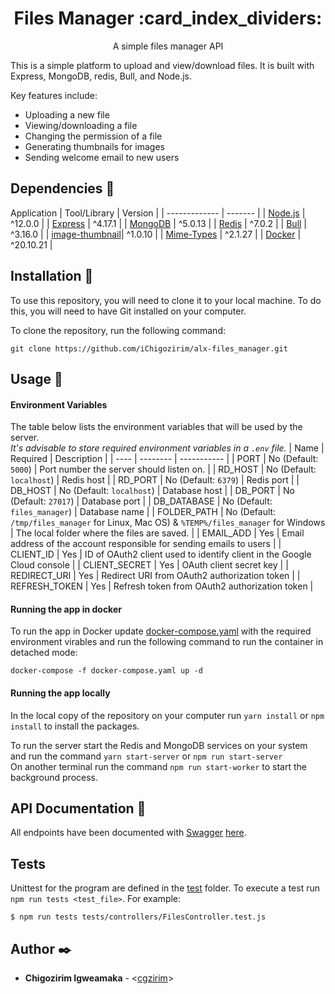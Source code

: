 <h1 align="center">Files Manager :card_index_dividers:</h1>
<p align="center">A simple files manager API</p>
This is a simple platform to upload and view/download files. It is built with Express, MongoDB, redis, Bull, and Node.js.

Key features include: 
- Uploading a new file
- Viewing/downloading a file
- Changing the permission of a file
- Generating thumbnails for images
- Sending welcome email to new users

## Dependencies :couple:
Application
|  Tool/Library  |  Version  |
|  ------------- |  -------  |
|  [Node.js](https://nodejs.org)       |  ^12.0.0  |
|  [Express](https://expressjs.com)       |  ^4.17.1  |
|  [MongoDB](https://www.mongodb.com)       |  ^5.0.13   |
|  [Redis](https://redis.io)         |  ^7.0.2   |
|  [Bull](https://github.com/OptimalBits/bull)          |  ^3.16.0  |
|  [image-thumbnail](https://www.npmjs.com/package/image-thumbnail)| ^1.0.10  |
|  [Mime-Types](https://www.npmjs.com/package/mime-types)     |  ^2.1.27   |
|  [Docker](https://www.docker.com/)     |  ^20.10.21   |

## Installation :rocket:
To use this repository, you will need to clone it to your local machine. To do this, you will need to have Git installed on your computer.

To clone the repository, run the following command:
```
git clone https://github.com/iChigozirim/alx-files_manager.git
```

## Usage :bicyclist:
#### Environment Variables
The table below lists the environment variables that will be used by the server.  
*It's advisable to store required environment variables in a `.env` file.*
|  Name  |  Required  |  Description  |
|  ----  |  --------  |  -----------  |
|  PORT  |  No (Default: `5000`)  | Port number the server should listen on. |
|  RD_HOST  | No (Default: `localhost`)  | Redis host  |
|  RD_PORT  | No (Default: `6379`)  | Redis port  |
|  DB_HOST  | No (Default: `localhost`) |  Database host  |
|  DB_PORT  | No (Default: `27017`)  | Database port  |
|  DB_DATABASE  | No (Default: `files_manager`)  | Database name  |
|  FOLDER_PATH  | No (Default: `/tmp/files_manager` for Linux, Mac OS) & `%TEMP%/files_manager` for Windows | The local folder where the files are saved. |
|  EMAIL_ADD  | Yes  | Email address of the account responsible for sending emails to users  |
|  CLIENT_ID  | Yes  | ID of OAuth2 client used to identify client in the Google Cloud console   |
|  CLIENT_SECRET  | Yes  | OAuth client secret key  |
|  REDIRECT_URI  | Yes  | Redirect URI from OAuth2 authorization token  |
|  REFRESH_TOKEN  | Yes  | Refresh token from OAuth2 authorization token  |

#### Running the app in docker
To run the app in Docker update [docker-compose.yaml](./docker-compose.yaml) with the required environment virables and run the following command to run the container in detached mode:
```
docker-compose -f docker-compose.yaml up -d
```
#### Running the app locally
In the local copy of the repository on your computer run `yarn install` or `npm install` to install the packages.

To run the server start the Redis and MongoDB services on your system and run the command `yarn start-server` or `npm run start-server`  
On another terminal run the command `npm run start-worker` to start the background process. 

## API Documentation :round_pushpin:
All endpoints have been documented with [Swagger](https:swagger.io) [here](http://54.144.2.187:5000/api-docs).

## Tests
Unittest for the program are defined in the [test](./tests) folder. To execute a test run `npm run tests <test_file>`. For example:
```
$ npm run tests tests/controllers/FilesController.test.js
```

## Author :black_nib:

* **Chigozirim Igweamaka** - <[cgzirim](https://github.com/cgzirim)>
